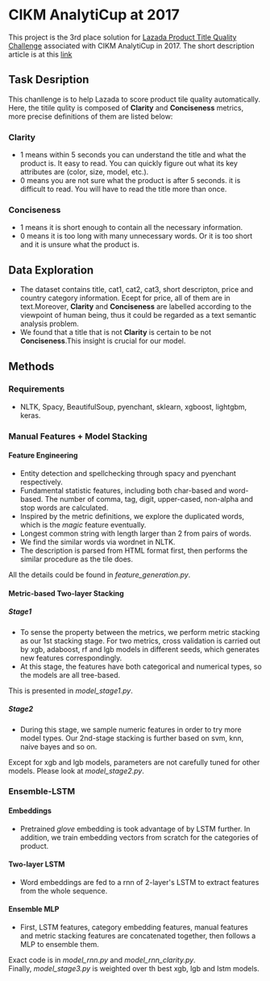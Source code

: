 # CIKM AnalytiCup at 2017
This project is the 3rd place solution for [Lazada Product Title Quality Challenge](https://competitions.codalab.org/competitions/16652) associated with CIKM AnalytiCup in 2017. The short description article is at this [link](http://www.cikmconference.org/CIKM2017/download/analytiCup/session3/CIKMAnalytiCup2017_LazadaProductTitleQuality_T3.pdf)

## Task Desription
This chanllenge is to help Lazada to score product tile quality automatically. Here, the titile qulity is composed of **Clarity** and **Conciseness** metrics, more precise definitions of them are listed below:
### Clarity
* 1 means within 5 seconds you can understand the title and what the product is. It easy to read. You can quickly figure out what its key attributes are (color, size, model, etc.).
* 0 means you are not sure what the product is after 5 seconds. it is difficult to read. You will have to read the title more than once.
### Conciseness
* 1 means it is short enough to contain all the necessary information.
* 0 means it is too long with many unnecessary words. Or it is too short and it is unsure what the product is.

## Data Exploration
* The dataset contains title, cat1, cat2, cat3, short descripton, price and country category information. Ecept for price, all of them are in text.Moreover, **Clarity** and **Conciseness** are labelled according to the viewpoint of human being, thus it could be regarded as a text semantic analysis problem.
* We found that a title that is not **Clarity** is certain to be not **Conciseness**.This insight is crucial for our model.

## Methods
### Requirements
* NLTK, Spacy, BeautifulSoup, pyenchant, sklearn, xgboost, lightgbm, keras.
### Manual Features + Model Stacking
#### Feature Engineering
* Entity detection and spellchecking through spacy and pyenchant respectively.
* Fundamental statistic features, including both char-based and word-based. The number of comma, tag, digit, upper-cased, non-alpha and stop words are calculated.
* Inspired by the metric definitions, we explore the duplicated words, which is the *magic* feature eventually.
* Longest common string with length larger than 2 from pairs of words.
* We find the similar words via wordnet in NLTK.
* The description is parsed from HTML format first, then performs the similar procedure as the tile does.

All the details could be found in *feature_generation.py*.
#### Metric-based Two-layer Stacking
##### Stage1
* To sense the property between the metrics, we perform metric stacking as our 1st stacking stage. For two metrics, cross validation is carried out by xgb, adaboost, rf and lgb models in different seeds, which generates new features correspondingly. 
* At this stage, the features have both categorical and numerical types, so the models are all tree-based.

This is presented in *model_stage1.py*.
##### Stage2
* During this stage, we sample numeric features in order to try more model types. Our 2nd-stage stacking is further based on svm, knn, naive bayes and so on.

Except for xgb and lgb models, parameters are not carefully tuned for other models. Please look at *model_stage2.py*.
### Ensemble-LSTM
#### Embeddings
* Pretrained *glove* embedding is took advantage of by LSTM further. In addition, we train embedding vectors from scratch for the categories of product.
#### Two-layer LSTM
* Word embeddings are fed to a rnn of 2-layer's LSTM to extract features from the whole sequence.
#### Ensemble MLP
* First, LSTM features, category embedding features, manual features and metric stacking features are concatenated together, then follows a MLP to ensemble them.

Exact code is in *model_rnn.py* and *model_rnn_clarity.py*.<br>
Finally, *model_stage3.py* is weighted over th best xgb, lgb and lstm models.





